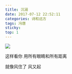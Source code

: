 ```yaml
---
title: 沉溺
date: 2017-07-12 22:52:11
categories: 诗和远方
tags: 冯唐
sticky:
top: 1
---
```

![](/images/blog/170712/gJ1g4398i4.jpg)

这样看你
用所有眼睛和所有距离

就像风住了
风又起
